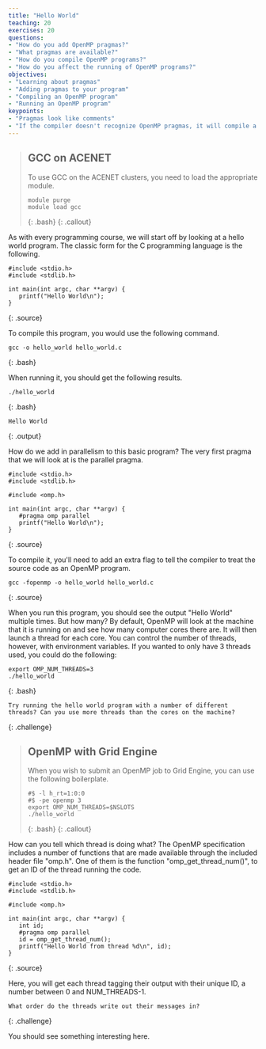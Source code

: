 ```yaml
---
title: "Hello World"
teaching: 20
exercises: 20
questions:
- "How do you add OpenMP pragmas?"
- "What pragmas are available?"
- "How do you compile OpenMP programs?"
- "How do you affect the running of OpenMP programs?"
objectives:
- "Learning about pragmas"
- "Adding pragmas to your program"
- "Compiling an OpenMP program"
- "Running an OpenMP program"
keypoints:
- "Pragmas look like comments"
- "If the compiler doesn't recognize OpenMP pragmas, it will compile a single-threaded program"
---
```


> ## GCC on ACENET
> To use GCC on the ACENET clusters, you need to load the appropriate module.
> ~~~
> module purge
> module load gcc
> ~~~
> {: .bash}
{: .callout}

As with every programming course, we will start off by looking at a hello world program. The classic form for the C programming language is the following.

~~~
#include <stdio.h>
#include <stdlib.h>

int main(int argc, char **argv) {
   printf("Hello World\n");
}
~~~
{: .source}

To compile this program, you would use the following command.

~~~
gcc -o hello_world hello_world.c
~~~
{: .bash}

When running it, you should get the following results.

~~~
./hello_world
~~~
{: .bash}
~~~
Hello World
~~~
{: .output}

How do we add in parallelism to this basic program? The very first pragma that we will look at is the parallel pragma.

~~~
#include <stdio.h>
#include <stdlib.h>

#include <omp.h>

int main(int argc, char **argv) {
   #pragma omp parallel
   printf("Hello World\n");
}
~~~
{: .source}

To compile it, you'll need to add an extra flag to tell the compiler to treat the source code as an OpenMP program.

~~~
gcc -fopenmp -o hello_world hello_world.c
~~~
{: .source}


When you run this program, you should see the output "Hello World" multiple times. But how many? By default, OpenMP will look at the machine that it is running on and see how many computer cores there are. It will then launch a thread for each core. You can control the number of threads, however, with environment variables. If you wanted to only have 3 threads used, you could do the following:

~~~
export OMP_NUM_THREADS=3
./hello_world
~~~
{: .bash}

~~~
Try running the hello world program with a number of different threads? Can you use more threads than the cores on the machine?
~~~
{: .challenge}

> ## OpenMP with Grid Engine
> When you wish to submit an OpenMP job to Grid Engine, you can use the following boilerplate.
> ~~~
> #$ -l h_rt=1:0:0
> #$ -pe openmp 3
> export OMP_NUM_THREADS=$NSLOTS
> ./hello_world
> ~~~
> {: .bash}
{: .callout}

How can you tell which thread is doing what? The OpenMP specification includes a number of functions that are made available through the included header file "omp.h". One of them is the function "omp_get_thread_num()", to get an ID of the thread running the code.

~~~
#include <stdio.h>
#include <stdlib.h>

#include <omp.h>

int main(int argc, char **argv) {
   int id;
   #pragma omp parallel
   id = omp_get_thread_num();
   printf("Hello World from thread %d\n", id);
}
~~~
{: .source}

Here, you will get each thread tagging their output with their unique ID, a number between 0 and NUM_THREADS-1.

~~~
What order do the threads write out their messages in?
~~~
{: .challenge}

You should see something interesting here.
